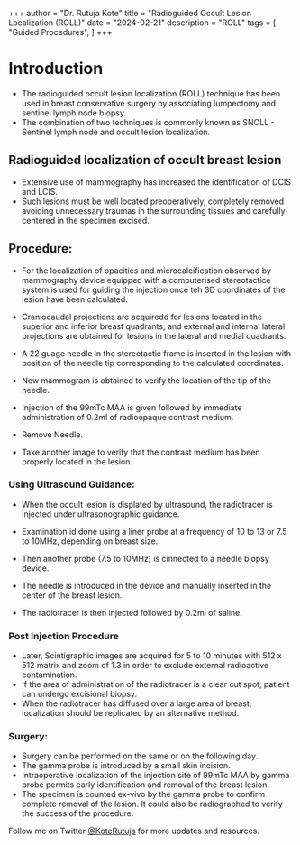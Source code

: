 +++
author = "Dr. Rutuja Kote"
title = "Radioguided Occult Lesion Localization (ROLL)"
date = "2024-02-21"
description = "ROLL"
tags = [
    "Guided Procedures",
]
+++


# Introduction

- The radioguided occult lesion localization (ROLL) technique has been used in breast conservative surgery by associating lumpectomy and sentinel lymph node biopsy. 
- The combination of two techniques is commonly known as SNOLL - Sentinel lymph node and occult lesion localization.

## Radioguided localization of occult breast lesion

- Extensive use of mammography has increased the identification of DCIS and LCIS. 
- Such lesions must be well located preoperatively, completely removed avoiding unnecessary traumas in the surrounding tissues and carefully centered in the specimen excised. 

## Procedure:

- For the localization of opacities and microcalcification observed by mammography device equipped with a computerised stereotactice system is used for guiding the injection once teh 3D coordinates of the lesion have been calculated. 

- Craniocaudal projections are acquiredd for lesions located in the superior and inferior breast quadrants, and external and internal lateral projections are obtained for lesions in the lateral and medial quadrants.

- A 22 guage needle in the stereotactic frame is inserted in the lesion with position of the needle tip corresponding to the calculated coordinates.

- New mammogram is obtained to verify the location of the tip of the needle. 

- Injection of the 99mTc MAA is given followed by immediate administration of 0.2ml of radioopaque contrast medium.

- Remove Needle. 

- Take another image to verify that the contrast medium has been properly located in the lesion. 

### Using Ultrasound Guidance:

- When the occult lesion is displated by ultrasound, the radiotracer is injected under ultrasonographic guidance.

- Examination id done using a liner probe at a frequency of 10 to 13 or 7.5 to 10MHz, depending on breast size. 

- Then another probe (7.5 to 10MHz) is cinnected to a needle biopsy device.

- The needle is introduced in the device and manually inserted in the center of the breast lesion. 

- The radiotracer is then injected followed by 0.2ml of saline. 

### Post Injection Procedure
- Later, Scintigraphic images are acquired for 5 to 10 minutes with 512 x 512 matrix and zoom of 1.3 in order to exclude external radioactive contamination. 
- If the area of administration of the radiotracer is a clear cut spot, patient can undergo excisional biopsy. 
- When the radiotracer has diffused over a large area of breast, localization should be replicated by an alternative method. 


### Surgery:

- Surgery can be performed on the same or on the following day.
- The gamma probe is introduced by a small skin incision. 
- Intraoperative localization of the injection site of 99mTc MAA by gamma probe permits early identification and removal of the breast lesion.
- The specimen is counted ex-vivo by the gamma probe to confirm complete removal of the lesion. It could also be radiographed to verify the success of the procedure.


Follow me on Twitter [@KoteRutuja](https://twitter.com/KoteRutuja) for more updates and resources.